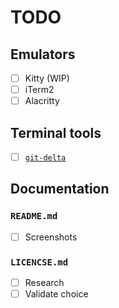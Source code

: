 # TODO

## Emulators

- [ ] Kitty (WIP)
- [ ] iTerm2
- [ ] Alacritty

## Terminal tools

- [ ] [`git-delta`](https://dandavison.github.io/delta/custom-themes.html)

## Documentation

### `README.md`

- [ ] Screenshots

### `LICENCSE.md`

- [ ] Research
- [ ] Validate choice
